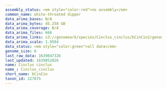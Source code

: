 ```yaml
---
assembly_status: <em style="color:red">no assembly</em>
common_name: white-throated dipper
data_arima_bases: N/A
data_arima_bytes: 45.258 GB
data_arima_coverage: N/A
data_arima_files: 666
data_arima_links: s3://genomeark/species/Cinclus_cinclus/bCinCin2/genomic_data/arima/<br>
data_arima_scale: 1.9504
data_status: <em style="color:green">all data</em>
genome_size: 0
last_raw_data: 1639847326
last_updated: 1639852026
name: Cinclus cinclus
name_: Cinclus_cinclus
short_name: bCinCin
taxon_id: 127875
---
```

